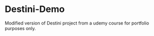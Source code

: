 # Destini-Demo
Modified version of Destini project from a udemy course for portfolio purposes only.
